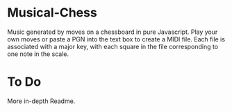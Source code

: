 # Musical-Chess
Music generated by moves on a chessboard in pure Javascript. Play your own moves or paste a PGN into the text box to create a MIDI file. Each file is associated with a major key, with each square in the file corresponding to one note in the scale.

# To Do
More in-depth Readme.
